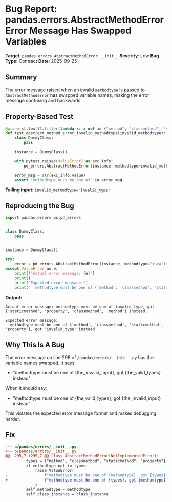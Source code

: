 # Bug Report: pandas.errors.AbstractMethodError Error Message Has Swapped Variables

**Target**: `pandas.errors.AbstractMethodError.__init__`
**Severity**: Low
**Bug Type**: Contract
**Date**: 2025-09-25

## Summary

The error message raised when an invalid `methodtype` is passed to `AbstractMethodError` has swapped variable names, making the error message confusing and backwards.

## Property-Based Test

```python
@given(st.text().filter(lambda x: x not in {"method", "classmethod", "staticmethod", "property"}))
def test_abstract_method_error_invalid_methodtype(invalid_methodtype):
    class DummyClass:
        pass

    instance = DummyClass()

    with pytest.raises(ValueError) as exc_info:
        pd_errors.AbstractMethodError(instance, methodtype=invalid_methodtype)

    error_msg = str(exc_info.value)
    assert "methodtype must be one of" in error_msg
```

**Failing input**: `invalid_methodtype='invalid_type'`

## Reproducing the Bug

```python
import pandas.errors as pd_errors


class DummyClass:
    pass


instance = DummyClass()

try:
    error = pd_errors.AbstractMethodError(instance, methodtype="invalid_type")
except ValueError as e:
    print(f"Actual error message: {e}")
    print()
    print("Expected error message:")
    print("  methodtype must be one of {'method', 'classmethod', 'staticmethod', 'property'}, got 'invalid_type' instead.")
```

**Output:**
```
Actual error message: methodtype must be one of invalid_type, got {'staticmethod', 'property', 'classmethod', 'method'} instead.

Expected error message:
  methodtype must be one of {'method', 'classmethod', 'staticmethod', 'property'}, got 'invalid_type' instead.
```

## Why This Is A Bug

The error message on line 298 of `/pandas/errors/__init__.py` has the variable names swapped. It says:
- "methodtype must be one of {the_invalid_input}, got {the_valid_types} instead"

When it should say:
- "methodtype must be one of {the_valid_types}, got {the_invalid_input} instead"

This violates the expected error message format and makes debugging harder.

## Fix

```diff
--- a/pandas/errors/__init__.py
+++ b/pandas/errors/__init__.py
@@ -295,7 +295,7 @@ class AbstractMethodError(NotImplementedError):
         types = {"method", "classmethod", "staticmethod", "property"}
         if methodtype not in types:
             raise ValueError(
-                f"methodtype must be one of {methodtype}, got {types} instead."
+                f"methodtype must be one of {types}, got {methodtype} instead."
             )
         self.methodtype = methodtype
         self.class_instance = class_instance
```